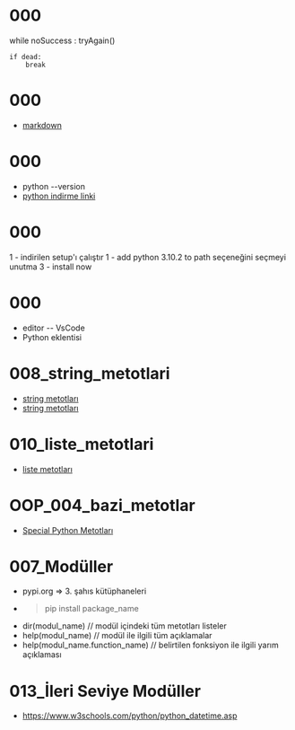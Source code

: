 # 000
while noSuccess :
    tryAgain()

    if dead:
        break

# 000
- [markdown](https://medium.com/deep-learning-turkiye/t%C3%BCrk%C3%A7e-markdown-rehberi-61779d2e2a96)

# 000
- python --version
- [python indirme linki](www.python.org)

# 000
1 - indirilen setup'ı çalıştır
1 - add python 3.10.2 to path seçeneğini seçmeyi unutma
3 - install now 

# 000
- editor -- VsCode
- Python eklentisi

# 008_string_metotlari
- [string metotları](https://docs.python.org/3/library/stdtypes.html#string-methods)
- [string metotları](https://www.w3schools.com/python/python_ref_string.asp)

# 010_liste_metotlari
- [liste metotları](https://docs.python.org/tr/3.10/tutorial/datastructures.html)

# OOP_004_bazi_metotlar
- [Special Python Metotları](https://medium.com/data-bistrot/special-methods-in-python-oop-3b99585ee29c)

# 007_Modüller
- pypi.org  => 3. şahıs kütüphaneleri
- > pip install package_name
- dir(modul_name)                 // modül içindeki tüm metotları listeler
- help(modul_name)                // modül ile ilgili tüm açıklamalar
- help(modul_name.function_name)  // belirtilen fonksiyon ile ilgili yarım açıklaması

# 013_İleri Seviye Modüller
- https://www.w3schools.com/python/python_datetime.asp